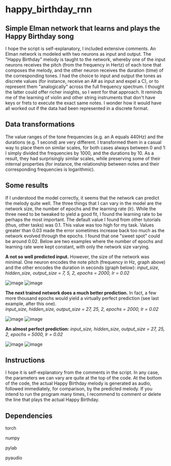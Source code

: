 # happy_birthday_rnn
## Simple Elman network that learns and plays the Happy Birthday song

I hope the script is self-explanatory, I included extensive comments. An Elman network is modeled with two neurons as input and output. The "Happy Birthday" melody is taught to the network, whereby one of the input neurons receives the pitch (from the frequency in Hertz) of each tone that composes the melody, and the other neuron receives the duration (time) of the corresponding tones. I had the choice to input and output the tones as discrete values (for instance, receive an A# as input and expel a C), or to represent them "analogically" across the full frequency spectrum. I thought the latter could offer richer insights, so I went for that approach. It reminds me of the learning of violin and other string instruments that don't have keys or frets to execute the exact same notes. I wonder how it would have all worked out if the data had been represented in a discrete format. 

## Data transformations

The value ranges of the tone frequencies (e.g. an A equals 440Hz) and the durations (e.g. 1 second) are very different. I transformed them in a casual way to place them on similar scales, for both cases always between 0 and 1: I simply divided the frequencies by 1000, and the durations by 10. As a result, they had surprisingly similar scales, while preserving some of their internal properties (for instance, the relationship between notes and their corresponding frequencies is logarithmic). 

## Some results

If I understood the model correctly, it seems that the network can predict the melody quite well. The three things that I can vary in the model are the network size, the number of epochs and the learning rate (lr). While the three need to be tweaked to yield a good fit, I found the learning rate to be perhaps the most important. The default value I found from other tutorials (thus, other tasks) was 0.1. This value was too high for my task. Values greater than 0.03 made the error sometimes increase back too much as the network evolved through the epochs. I found that one "sweet spot" could be around 0.02. Below are two examples where the number of epochs and learning rate were kept constant, with only the network size varying. 

**A not so well predicted input.** However, the size of the network was minimal. One neuron encodes the note pitch (frequency in Hz, graph above) and the other encodes the duration in seconds (graph below):
*input_size, hidden_size, output_size = 7, 5, 2, epochs = 2000, lr = 0.02*

![image](https://user-images.githubusercontent.com/89183135/209466379-c7c3bf15-2f68-48c8-942e-0604c8b157cf.png)
![image](https://user-images.githubusercontent.com/89183135/209466388-3ac04359-6ee6-4f16-a796-3411a4c56778.png)

**The next trained network does a much better prediction.** In fact, a few more thousand epochs would yield a virtually perfect prediction (see last example, after this one).  
*input_size, hidden_size, output_size = 27, 25, 2, epochs = 2000, lr = 0.02*

![image](https://user-images.githubusercontent.com/89183135/209466407-82d240c9-d4ea-456e-9532-5d80d7e503cd.png)
![image](https://user-images.githubusercontent.com/89183135/209466413-c8fb719f-abb2-47aa-9871-db32a1d970d9.png)

**An almost perfect prediction:**
*input_size, hidden_size, output_size = 27, 25, 2, epochs = 5000, lr = 0.02*

![image](https://user-images.githubusercontent.com/89183135/209466431-2fa43afa-dd82-4ce1-b2f5-6b60b23bc18c.png)
![image](https://user-images.githubusercontent.com/89183135/209466436-b1582b52-c2b5-4833-ab22-edc5f4d77b55.png)

## Instructions

I hope it is self-explanatory from the comments in the script. In any case, the parameters we can vary are quite at the top of the code. At the bottom of the code, the actual Happy Birthday melody is generated as audio, followed immediately, for comparison, by the predicted melody. If you intend to run the program many times, I recommend to comment or delete the line that plays the actual Happy Birthday. 

## Dependencies 

torch

numpy

pylab 

pyaudio








